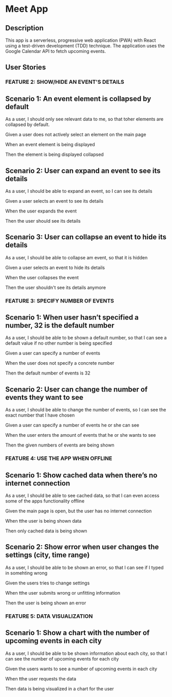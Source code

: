 # Meet App

## Description
This app is a serverless, progressive web application (PWA) with React using a test-driven
development (TDD) technique. The application uses the Google Calendar API to fetch
upcoming events.

## User Stories

### FEATURE 2: SHOW/HIDE AN EVENT'S DETAILS

Scenario 1: An event element is collapsed by default
-----------------------------------------------------------
As a user, I should only see relevant data to me, so that toher elements are collapsed by default.

Given a user does not actively select an element on the main page

When an event element is being displayed

Then the element is being displayed collapsed

Scenario 2: User can expand an event to see its details
-------------------------------------------------------------
As a user, I should be able to expand an event, so I can see its details

Given a user selects an event to see its details

When the user expands the event

Then the user should see its details

Scenario 3: User can collapse an event to hide its details
-------------------------------------------------------------
As a user, I should be able to collapse am event, so that it is hidden

Given a user selects an event to hide its details

When the user collapses the event

Then the user shouldn't see its details anymore

### FEATURE 3: SPECIFY NUMBER OF EVENTS

Scenario 1: When user hasn’t specified a number, 32 is the default number
-------------------------------------------------------------
As a user, I should be able to be shown a default number, so that I can see a default value if no other number is being specified

Given a user can specify a number of events

When the user does not specify a concrete number

Then the  default number of events is 32

Scenario 2: User can change the number of events they want to see
-------------------------------------------------------------
As a user, I should be able to change the number of events, so I can see the exact number that I have chosen

Given a user can specify a number of events he or she can see

When the user enters the amount of events that he or she wants to see

Then the  given numbers of events are being shown

### FEATURE 4: USE THE APP WHEN OFFLINE

Scenario 1: Show cached data when there’s no internet connection
----------------------------------------------------------------
As a user, I should be able to see cached data, so that I can even access some of the apps functionality offline

Given the main page is open, but the user has no internet connection

When tthe user is being shown data

Then only cached data is being shown

Scenario 2: Show error when user changes the settings (city, time range)
------------------------------------------------------------------------
As a user, I should be able to be shown an error, so that I can see if I typed in somehting wrong

Given the users tries to change settings

When tthe user submits wrong or unfitting information

Then the user is being shown an error

### FEATURE 5: DATA VISUALIZATION

Scenario 1: Show a chart with the number of upcoming events in each city
------------------------------------------------------------------------
As a user, I should be able to be shown information about each city, so that I can see the number of upcoming events for each city

Given the users wants to see a number of upcoming events in each city

When tthe user requests the data

Then data is being visualized in a chart for the user
